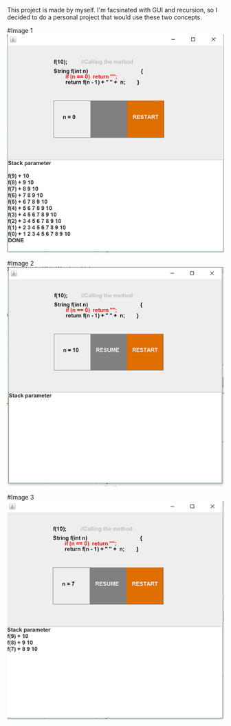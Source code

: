 
This project is made by myself. I'm facsinated with GUI and recursion, so I decided to do a personal project that would use these two concepts. 

#Image 1
![](Screenshots/p1.PNG?raw=true)


#Image 2
![](Screenshots/p2.PNG?raw=true)


#Image 3
![](Screenshots/p3.PNG?raw=true)
